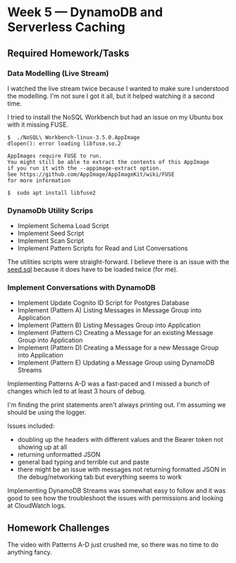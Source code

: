 # Week 5 — DynamoDB and Serverless Caching

## Required Homework/Tasks

### Data Modelling (Live Stream)
I watched the live stream twice because I wanted to make sure I understood the modelling.  I'm not sure I got it all, but it helped watching it a second time.

I tried to install the NoSQL Workbench but had an issue on my Ubuntu box with it missing FUSE.

```
$  ./NoSQL\ Workbench-linux-3.5.0.AppImage 
dlopen(): error loading libfuse.so.2

AppImages require FUSE to run. 
You might still be able to extract the contents of this AppImage 
if you run it with the --appimage-extract option. 
See https://github.com/AppImage/AppImageKit/wiki/FUSE 
for more information
```

```
$  sudo apt install libfuse2
```

### DynamoDb Utility Scrips
* Implement Schema Load Script
* Implement Seed Script
* Implement Scan Script
* Implement Pattern Scripts for Read and List Conversations

The utilities scripts were straight-forward.  I believe there is an issue with the [seed.sql](../backend-flask/bin/db/seed.sql) because it does have to be loaded twice (for me). 

### Implement Conversations with DynamoDB
* Implement Update Cognito ID Script for Postgres Database
* Implement (Pattern A) Listing Messages in Message Group into Application
* Implement (Pattern B) Listing Messages Group into Application
* Implement (Pattern C) Creating a Message for an existing Message Group into Application
* Implement (Pattern D) Creating a Message for a new Message Group into Application
* Implement (Pattern E) Updating a Message Group using DynamoDB Streams

Implementing Patterns A-D was a fast-paced and I missed a bunch of changes which led to at least 3 hours of debug.

I'm finding the print statements aren't always printing out. I'm assuming we should be using the logger.

Issues included: 
- doubling up the headers with different values and the Bearer token not showing up at all
- returning unformatted JSON
- general bad typing and terrible cut and paste
- there might be an issue with messages not returning formatted JSON in the debug/networking tab but everything seems to work

Implementing DynamoDB Streams was somewhat easy to follow and it was good to see how the troubleshoot the issues with permissions and looking at CloudWatch logs.

## Homework Challenges

The video with Patterns A-D just crushed me, so there was no time to do anything fancy.